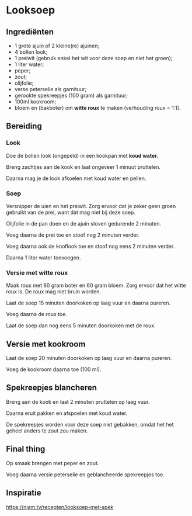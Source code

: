 # Looksoep

## Ingrediënten

* 1 grote ajuin of 2 kleine(re) ajuinen;
* 4 bollen look;
* 1 preiwit (gebruik enkel het wit voor deze soep en niet het groen);
* 1 liter water;
* peper;
* zout;
* olijfolie;
* verse peterselie als garnituur;
* gerookte spekreepjes (100 gram) als garnituur;
* 100ml kookroom;
* bloem en (bakboter) om **witte roux** te maken (verhouding roux = 1:1).

## Bereiding

### Look

Doe de bollen look (ongepeld) in een kookpan met **koud water.**

Breng zachtjes aan de kook en laat ongeveer 1 minuut pruttelen.

Daarna mag je de look afkoelen met koud water en pellen.

### Soep

Versnipper de uien en het preiwit.
Zorg ervoor dat je zeker geen groen gebruikt van de prei, want dat mag niet bij deze soep.

Olijfolie in de pan doen en de ajuin stoven gedurende 2 minuten.

Voeg daarna de prei toe en stoof nog 2 minuten verder.

Voeg daarna ook de knoflook toe en stoof nog eens 2 minuten verder.

Daarna 1 liter water toevoegen.

### Versie met witte roux

Maak roux met 60 gram boter en 60 gram bloem. Zorg ervoor dat het witte roux is. De roux mag niet bruin worden.

Laat de soep 15 minuten doorkoken op laag vuur en daarna pureren.

Voeg daarna de roux toe.

Laat de soep dan nog eens 5 minuten doorkoken met de roux.

## Versie met kookroom

Laat de soep 20 minuten doorkoken op laag vuur en daarna pureren.

Voeg de kookroom daarna toe (100 ml).

## Spekreepjes blancheren

Breng aan de kook en laat 2 minuten pruttelen op laag vuur.

Daarna eruit pakken en afspoelen met koud water.

De spekreepjes worden voor deze soep niet gebakken, omdat het het geheel anders te zout zou maken.

## Final thing

Op smaak brengen met peper en zout.

Voeg daarna versie peterselie en geblancheerde spekreepjes toe.

## Inspiratie

https://njam.tv/recepten/looksoep-met-spek